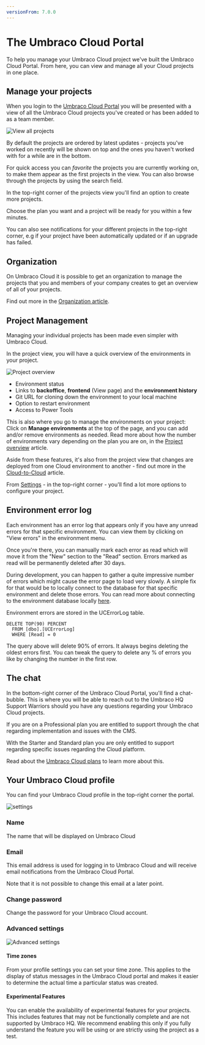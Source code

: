 ```yaml
---
versionFrom: 7.0.0
---
```


# The Umbraco Cloud Portal

To help you manage your Umbraco Cloud project we've built the Umbraco Cloud Portal. From here, you can view and manage all your Cloud projects in one place.

## Manage your projects

When you login to the [Umbraco Cloud Portal](https://www.s1.umbraco.io/home/login/) you will be presented with a view of all the Umbraco Cloud projects you've created or has been added to as a team member.

![View all projects](images/view-projects.png)

By default the projects are ordered by latest updates - projects you've worked on recently will be shown on top and the ones you haven't worked with for a while are in the bottom.

For quick access you can *favorite* the projects you are currently working on, to make them appear as the first projects in the view. You can also browse through the projects by using the search field.

In the top-right corner of the projects view you'll find an option to create more projects. 

Choose the plan you want and a project will be ready for you within a few minutes.

You can also see notifications for your different projects in the top-right corner,
e.g if your project have been automatically updated or if an upgrade has failed.

## Organization

On Umbraco Cloud it is possible to get an organization to manage the projects that you and members of your company creates to get an overview of all of your projects.

Find out more in the [Organization article](Organizations).

## Project Management

Managing your individual projects has been made even simpler with Umbraco Cloud.

In the project view, you will have a quick overview of the environments in your project.

![Project overview](images/project-overview.png)

* Environment status
* Links to **backoffice**, **frontend** (View page) and the **environment history**
* Git URL for cloning down the environment to your local machine
* Option to restart environment
* Access to Power Tools

This is also where you go to manage the environments on your project: Click on **Manage environments** at the top of the page, and you can add and/or remove environments as needed. Read more about how the number of environments vary depending on the plan you are on, in the [Project overview](../Project-Overview) article.

Aside from these features, it's also from the project view that changes are deployed from one Cloud environment to another - find out more in the [Cloud-to-Cloud](../../Deployment/cloud-to-cloud) article.

From [Settings](../../Set-up/project-settings) - in the top-right corner - you'll find a lot more options to configure your project.

## Environment error log

Each environment has an error log that appears only if you have any unread errors for that specific environment. You can view them by clicking on "View errors" in the environment menu.

Once you're there, you can manually mark each error as read which will move it from the "New" section to the "Read" section. Errors marked as read will be permanently deleted after 30 days.

During development, you can happen to gather a quite impressive number of errors which might cause the error page to load very slowly. A simple fix for that would be to locally connect to the database for that specific environment and delete those errors. You can read more about connecting to the environment database locally [here](../../Databases/Cloud-Database).

Environment errors are stored in the UCErrorLog table.

```
DELETE TOP(90) PERCENT
  FROM [dbo].[UCErrorLog]
  WHERE [Read] = 0
```
The query above will delete 90% of errors. It always begins deleting the oldest errors first. You can tweak the query to delete any % of errors you like by changing the number in the first row.

## The chat

In the bottom-right corner of the Umbraco Cloud Portal, you'll find a chat-bubble. This is where you will be able to reach out to the Umbraco HQ Support Warriors should you have any questions regarding your Umbraco Cloud projects.

If you are on a Professional plan you are entitled to support through the chat regarding implementation and issues with the CMS.

With the Starter and Standard plan you are only entitled to support regarding specific issues regarding the Cloud platform. 

Read about the [Umbraco Cloud plans](https://umbraco.com/pricing/) to learn more about this.

## Your Umbraco Cloud profile

You can find your Umbraco Cloud profile in the top-right corner the portal.

![settings](images/profile.png)

### Name

The name that will be displayed on Umbraco Cloud

### Email

This email address is used for logging in to Umbraco Cloud and will receive email notifications from the Umbraco Cloud Portal.

Note that it is not possible to change this email at a later point.

### Change password

Change the password for your Umbraco Cloud account.

### Advanced settings

![Advanced settings](images/advanced.jpg)

#### Time zones

From your profile settings you can set your time zone. This applies to the display of status messages in the Umbraco Cloud portal and makes it easier to determine the actual time a particular status was created.

#### Experimental Features

You can enable the availability of experimental features for your projects. This includes features that may not be functionally complete and are not supported by Umbraco HQ. We recommend enabling this only if you fully understand the feature you will be using or are strictly using the project as a test.

